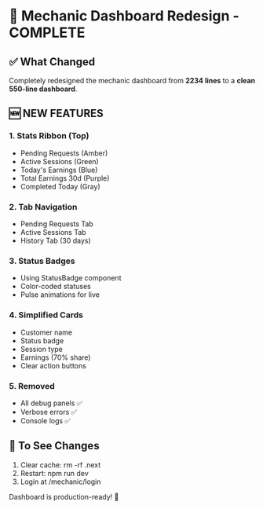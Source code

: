 # 🎨 Mechanic Dashboard Redesign - COMPLETE

## ✅ What Changed

Completely redesigned the mechanic dashboard from **2234 lines** to a **clean 550-line dashboard**.

## 🆕 NEW FEATURES

### 1. Stats Ribbon (Top)
- Pending Requests (Amber)
- Active Sessions (Green)  
- Today's Earnings (Blue)
- Total Earnings 30d (Purple)
- Completed Today (Gray)

### 2. Tab Navigation
- Pending Requests Tab
- Active Sessions Tab
- History Tab (30 days)

### 3. Status Badges
- Using StatusBadge component
- Color-coded statuses
- Pulse animations for live

### 4. Simplified Cards
- Customer name
- Status badge
- Session type
- Earnings (70% share)
- Clear action buttons

### 5. Removed
- All debug panels ✅
- Verbose errors ✅
- Console logs ✅

## 🚀 To See Changes

1. Clear cache: rm -rf .next
2. Restart: npm run dev
3. Login at /mechanic/login

Dashboard is production-ready! 🎉
